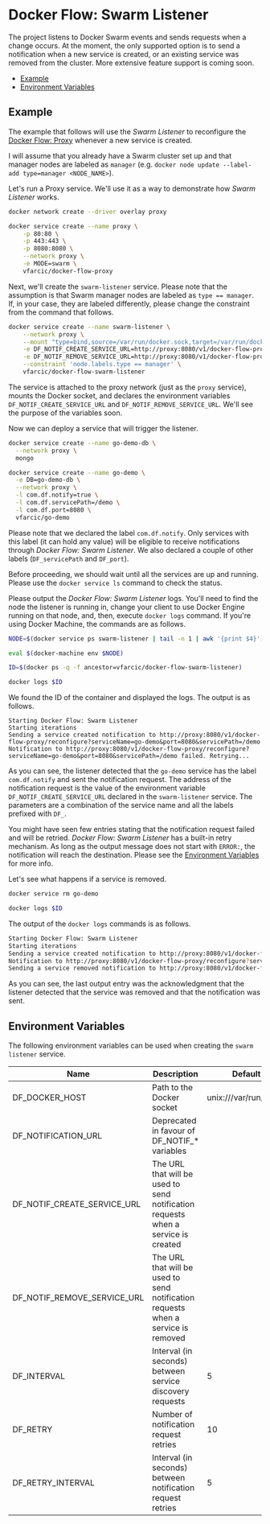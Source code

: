# Docker Flow: Swarm Listener

The project listens to Docker Swarm events and sends requests when a change occurs. At the moment, the only supported option is to send a notification when a new service is created, or an existing service was removed from the cluster. More extensive feature support is coming soon.

* [Example](#example)
* [Environment Variables](#environment-variables)

## Example

The example that follows will use the *Swarm Listener* to reconfigure the [Docker Flow: Proxy](https://github.com/vfarcic/docker-flow-proxy) whenever a new service is created.

I will assume that you already have a Swarm cluster set up and that manager nodes are labeled as `manager` (e.g. `docker node update --label-add type=manager <NODE_NAME>`).

Let's run a Proxy service. We'll use it as a way to demonstrate how *Swarm Listener* works.

```bash
docker network create --driver overlay proxy

docker service create --name proxy \
    -p 80:80 \
    -p 443:443 \
    -p 8080:8080 \
    --network proxy \
    -e MODE=swarm \
    vfarcic/docker-flow-proxy
```

Next, we'll create the `swarm-listener` service. Please note that the assumption is that Swarm manager nodes are labeled as `type == manager`. If, in your case, they are labeled differently, please change the constraint from the command that follows.

```bash
docker service create --name swarm-listener \
    --network proxy \
    --mount "type=bind,source=/var/run/docker.sock,target=/var/run/docker.sock" \
    -e DF_NOTIF_CREATE_SERVICE_URL=http://proxy:8080/v1/docker-flow-proxy/reconfigure \
    -e DF_NOTIF_REMOVE_SERVICE_URL=http://proxy:8080/v1/docker-flow-proxy/remove \
    --constraint 'node.labels.type == manager' \
    vfarcic/docker-flow-swarm-listener
```

The service is attached to the proxy network (just as the `proxy` service), mounts the Docker socket, and declares the environment variables `DF_NOTIF_CREATE_SERVICE_URL` and `DF_NOTIF_REMOVE_SERVICE_URL`. We'll see the purpose of the variables soon.

Now we can deploy a service that will trigger the listener.

```bash
docker service create --name go-demo-db \
  --network proxy \
  mongo

docker service create --name go-demo \
  -e DB=go-demo-db \
  --network proxy \
  -l com.df.notify=true \
  -l com.df.servicePath=/demo \
  -l com.df.port=8080 \
  vfarcic/go-demo
```

Please note that we declared the label `com.df.notify`. Only services with this label (it can hold any value) will be eligible to receive notifications through *Docker Flow: Swarm Listener*. We also declared a couple of other labels (`DF_servicePath` and `DF_port`).

Before proceeding, we should wait until all the services are up and running. Please use the `docker service ls` command to check the status.

Please output the *Docker Flow: Swarm Listener* logs. You'll need to find the node the listener is running in, change your client to use Docker Engine running on that node, and, then, execute `docker logs` command. If you're using Docker Machine, the commands are as follows.

```bash
NODE=$(docker service ps swarm-listener | tail -n 1 | awk '{print $4}')

eval $(docker-machine env $NODE)

ID=$(docker ps -q -f ancestor=vfarcic/docker-flow-swarm-listener)

docker logs $ID
```

We found the ID of the container and displayed the logs. The output is as follows.

```
Starting Docker Flow: Swarm Listener
Starting iterations
Sending a service created notification to http://proxy:8080/v1/docker-flow-proxy/reconfigure?serviceName=go-demo&port=8080&servicePath=/demo
Notification to http://proxy:8080/v1/docker-flow-proxy/reconfigure?serviceName=go-demo&port=8080&servicePath=/demo failed. Retrying...
```

As you can see, the listener detected that the `go-demo` service has the label `com.df.notify` and sent the notification request. The address of the notification request is the value of the environment variable `DF_NOTIF_CREATE_SERVICE_URL` declared in the `swarm-listener` service. The parameters are a combination of the service name and all the labels prefixed with `DF_`.

You might have seen few entries stating that the notification request failed and will be retried. *Docker Flow: Swarm Listener* has a built-in retry mechanism. As long as the output message does not start with `ERROR:`, the notification will reach the destination. Please see the [Environment Variables](#environment-variables) for more info.

Let's see what happens if a service is removed.

```bash
docker service rm go-demo

docker logs $ID
```

The output of the `docker logs` commands is as follows.

```bash
Starting Docker Flow: Swarm Listener
Starting iterations
Sending a service created notification to http://proxy:8080/v1/docker-flow-proxy/reconfigure?serviceName=go-demo&port=8080&servicePath=/demo
Notification to http://proxy:8080/v1/docker-flow-proxy/reconfigure?serviceName=go-demo&port=8080&servicePath=/demo failed. Retrying...
Sending a service removed notification to http://proxy:8080/v1/docker-flow-proxy/remove?serviceName=go-demo
```

As you can see, the last output entry was the acknowledgment that the listener detected that the service was removed and that the notification was sent.

## Environment Variables

The following environment variables can be used when creating the `swarm listener` service.

|Name               |Description                                               |Default Value|
|-------------------|----------------------------------------------------------|-------------|
|DF_DOCKER_HOST     |Path to the Docker socket                   |unix:///var/run/docker.sock|
|DF_NOTIFICATION_URL|Deprecated in favour of DF_NOTIF_* variables              |             |
|DF_NOTIF_CREATE_SERVICE_URL|The URL that will be used to send notification requests when a service is created||
|DF_NOTIF_REMOVE_SERVICE_URL|The URL that will be used to send notification requests when a service is removed||
|DF_INTERVAL        |Interval (in seconds) between service discovery requests  |5            |
|DF_RETRY           |Number of notification request retries                    |10           |
|DF_RETRY_INTERVAL  |Interval (in seconds) between notification request retries|5            |
